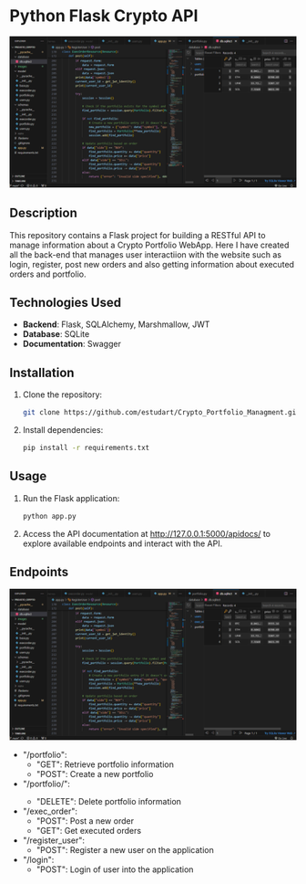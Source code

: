 # Python Flask Crypto API

![API_BackEnd](https://github.com/estudart/Crypto_Portfolio_Managment/blob/main/images/BackEnd_Code.PNG)

## Description
This repository contains a Flask project for building a RESTful API to manage information about a Crypto Portfolio WebApp. Here I have created all the back-end that manages user interactiion with the website such as login, register, post new orders and also getting information about executed orders and portfolio.

## Technologies Used
- **Backend**: Flask, SQLAlchemy, Marshmallow, JWT
- **Database**: SQLite
- **Documentation**: Swagger

## Installation
1. Clone the repository:
   ```bash
   git clone https://github.com/estudart/Crypto_Portfolio_Managment.git
2. Install dependencies:
   ```bash
   pip install -r requirements.txt

## Usage

1. Run the Flask application:
   ```bash
   python app.py
2. Access the API documentation at http://127.0.0.1:5000/apidocs/ to explore available endpoints and interact with the API.


## Endpoints


![API_BackEnd](https://github.com/estudart/Crypto_Portfolio_Managment/blob/main/images/BackEnd_Code.PNG)

- "/portfolio":
  - "GET": Retrieve portfolio information
  - "POST": Create a new portfolio
- "/portfolio/<symbol>":
  - "DELETE": Delete portfolio information
- "/exec_order":
  - "POST": Post a new order
  - "GET": Get executed orders
- "/register_user":
  - "POST": Register a new user on the application
- "/login":
  - "POST": Login of user into the application

